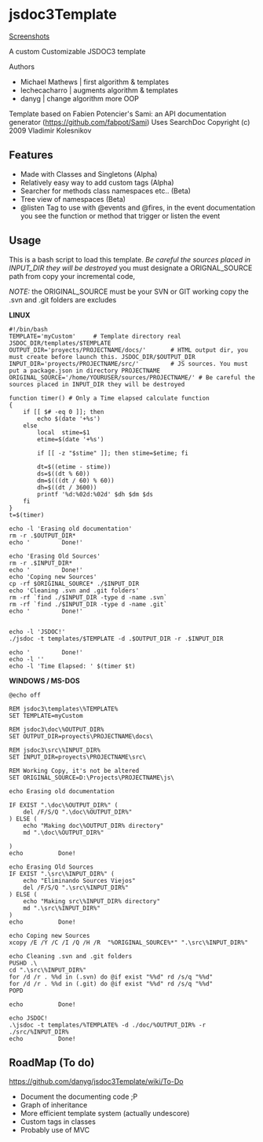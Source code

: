 jsdoc3Template
==============

[Screenshots](https://github.com/danyg/jsdoc3Template/wiki#wiki-screenshots)

A custom Customizable JSDOC3 template

Authors
- Michael Mathews  | first algorithm & templates
- lechecacharro		| augments algorithm & templates
- danyg				| change algorithm more OOP

Template based on Fabien Potencier's Sami: an API documentation generator (<https://github.com/fabpot/Sami>)
Uses SearchDoc Copyright (c) 2009 Vladimir Kolesnikov

Features
--------

- Made with Classes and Singletons (Alpha)
- Relatively easy way to add custom tags (Alpha)
- Searcher for methods class namespaces etc.. (Beta)
- Tree view of namespaces (Beta)
- @listen Tag to use with @events and @fires, in the event documentation you see the function or method that trigger or listen the event 

Usage
-----

This is a bash script to load this template. *Be careful the sources 
placed in INPUT_DIR they will be destroyed* you must designate a 
ORIGNAL_SOURCE path from copy your incremental code, 

  *NOTE:* the ORIGINAL_SOURCE must be your SVN or GIT working copy the .svn and .git folders are excludes

**LINUX**

    #!/bin/bash
  	TEMPLATE='myCustom'     # Template directory real JSDOC_DIR/templates/$TEMPLATE
  	OUTPUT_DIR='proyects/PROJECTNAME/docs/'       # HTML output dir, you must create before launch this. JSDOC_DIR/$OUTPUT_DIR
    INPUT_DIR='proyects/PROJECTNAME/src/'         # JS sources. You must put a package.json in directory PROJECTNAME 
    ORIGINAL_SOURCE='/home/YOURUSER/sources/PROJECTNAME/' # Be careful the sources placed in INPUT_DIR they will be destroyed

	function timer() # Only a Time elapsed calculate function 
	{
		if [[ $# -eq 0 ]]; then
			echo $(date '+%s')
		else
			local  stime=$1
			etime=$(date '+%s')

			if [[ -z "$stime" ]]; then stime=$etime; fi

			dt=$((etime - stime))
			ds=$((dt % 60))
			dm=$(((dt / 60) % 60))
			dh=$((dt / 3600))
			printf '%d:%02d:%02d' $dh $dm $ds
		fi
	}
	t=$(timer)

	echo -l 'Erasing old documentation'
	rm -r .$OUTPUT_DIR*
	echo '         Done!'

	echo 'Erasing Old Sources'
	rm -r .$INPUT_DIR*
	echo '         Done!'
	echo 'Coping new Sources'
	cp -rf $ORIGINAL_SOURCE* ./$INPUT_DIR
	echo 'Cleaning .svn and .git folders'
	rm -rf `find ./$INPUT_DIR -type d -name .svn`
	rm -rf `find ./$INPUT_DIR -type d -name .git`
	echo '         Done!'


	echo -l 'JSDOC!'
	./jsdoc -t templates/$TEMPLATE -d .$OUTPUT_DIR -r .$INPUT_DIR

	echo '         Done!'
	echo -l ''
	echo -l 'Time Elapsed: ' $(timer $t)

**WINDOWS / MS-DOS**

	@echo off

	REM jsdoc3\templates\%TEMPLATE%
	SET TEMPLATE=myCustom

	REM jsdoc3\doc\%OUTPUT_DIR%
	SET OUTPUT_DIR=proyects\PROJECTNAME\docs\

	REM jsdoc3\src\%INPUT_DIR%
	SET INPUT_DIR=proyects\PROJECTNAME\src\

	REM Working Copy, it's not be altered
	SET ORIGINAL_SOURCE=D:\Projects\PROJECTNAME\js\

	echo Erasing old documentation

	IF EXIST ".\doc\%OUTPUT_DIR%" ( 
		del /F/S/Q ".\doc\%OUTPUT_DIR%"
	) ELSE ( 
		echo "Making doc\%OUTPUT_DIR% directory"
		md ".\doc\%OUTPUT_DIR%"

	)
	echo          Done!

	echo Erasing Old Sources
	IF EXIST ".\src\%INPUT_DIR%" ( 
		echo "Eliminando Sources Viejos"
		del /F/S/Q ".\src\%INPUT_DIR%"
	) ELSE ( 
		echo "Making src\%INPUT_DIR% directory"
		md ".\src\%INPUT_DIR%"
	)
	echo          Done!

	echo Coping new Sources
	xcopy /E /Y /C /I /Q /H /R  "%ORIGINAL_SOURCE%*" ".\src\%INPUT_DIR%"

	echo Cleaning .svn and .git folders
	PUSHD .\
	cd ".\src\%INPUT_DIR%"
	for /d /r . %%d in (.svn) do @if exist "%%d" rd /s/q "%%d"
	for /d /r . %%d in (.git) do @if exist "%%d" rd /s/q "%%d"
	POPD

	echo          Done!

	echo JSDOC!
	.\jsdoc -t templates/%TEMPLATE% -d ./doc/%OUTPUT_DIR% -r ./src/%INPUT_DIR%
	echo          Done!

RoadMap (To do)
--------------
https://github.com/danyg/jsdoc3Template/wiki/To-Do
- Document the documenting code ;P
- Graph of inheritance
- More efficient template system (actually undescore)
- Custom tags in classes
- Probably use of MVC